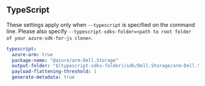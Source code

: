 ## TypeScript

These settings apply only when `--typescript` is specified on the command line.
Please also specify `--typescript-sdks-folder=<path to root folder of your azure-sdk-for-js clone>`.

```yaml $(typescript)
typescript:
  azure-arm: true
  package-name: "@azure/arm-Dell.Storage"
  output-folder: "$(typescript-sdks-folder)/sdk/Dell.Storage/arm-Dell.Storage"
  payload-flattening-threshold: 1
  generate-metadata: true
```